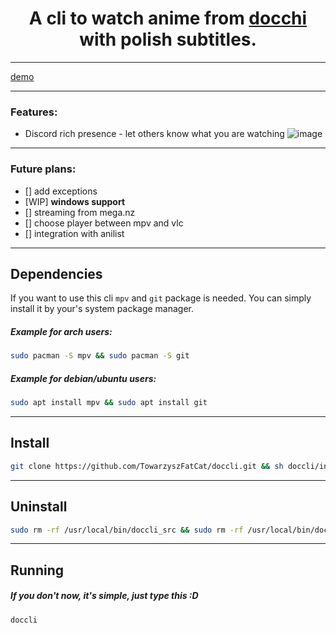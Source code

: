 <h1 align="center">
A cli to watch anime from <a href="https://docchi.pl/">docchi</a> with polish subtitles.
</h1>

---

[demo](https://github.com/TowarzyszFatCat/doccli/assets/68988781/15160ff1-c184-4ff6-bf04-8a4ea5fa0370)

---
### Features:
- Discord rich presence - let others know what you are watching
  ![image](https://github.com/TowarzyszFatCat/doccli/assets/68988781/f4ebb46e-8b3b-4580-9ab6-d745928a916d)

---

### Future plans:
- [] add exceptions
- [WIP] **windows support**
- [] streaming from mega.nz
- [] choose player between mpv and vlc
- [] integration with anilist

---

## Dependencies
If you want to use this cli `mpv` and `git` package is needed. You can simply install it by your's system package manager.

##### Example for arch users:
```bash
sudo pacman -S mpv && sudo pacman -S git
```
##### Example for debian/ubuntu users:
```bash
sudo apt install mpv && sudo apt install git
```
---

## Install
```bash
git clone https://github.com/TowarzyszFatCat/doccli.git && sh doccli/install.sh
```
---

## Uninstall
```bash
sudo rm -rf /usr/local/bin/doccli_src && sudo rm -rf /usr/local/bin/doccli
```
---

## Running
##### If you don't now, it's simple, just type this :D
```bash
doccli
```
